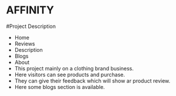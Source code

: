 # AFFINITY

#Project Description
 * Home
 * Reviews
 * Description
 * Blogs
 * About
 * This project mainly on a clothing brand business.
 * Here visitors can see products and purchase.
 * They can give their feedback which will show ar product review.
 * Here some blogs section is available.
